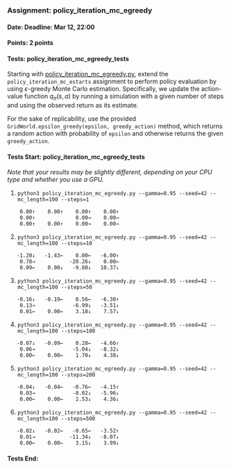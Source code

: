 ### Assignment: policy_iteration_mc_egreedy
#### Date: Deadline: Mar 12, 22:00
#### Points: 2 points
#### Tests: policy_iteration_mc_egreedy_tests

Starting with [policy_iteration_mc_egreedy.py](https://github.com/ufal/npfl139/tree/past-2324/labs/02/policy_iteration_mc_egreedy.py),
extend the `policy_iteration_mc_estarts` assignment to perform policy
evaluation by using $ε$-greedy Monte Carlo estimation. Specifically,
we update the action-value function $q_\pi(s, a)$ by running a
simulation with a given number of steps and using the observed return
as its estimate.

For the sake of replicability, use the provided
`GridWorld.epsilon_greedy(epsilon, greedy_action)` method, which returns
a random action with probability of `epsilon` and otherwise returns the
given `greedy_action`.

#### Tests Start: policy_iteration_mc_egreedy_tests
_Note that your results may be slightly different, depending on your CPU type and whether you use a GPU._

1. `python3 policy_iteration_mc_egreedy.py --gamma=0.95 --seed=42 --mc_length=100 --steps=1`
```
    0.00↑    0.00↑    0.00↑    0.00↑
    0.00↑             0.00→    0.00→
    0.00↑    0.00↑    0.00→    0.00→
```

2. `python3 policy_iteration_mc_egreedy.py --gamma=0.95 --seed=42 --mc_length=100 --steps=10`
```
   -1.20↓   -1.43←    0.00←   -6.00↑
    0.78→           -20.26↓    0.00←
    0.09←    0.00↓   -9.80↓   10.37↓
```

3. `python3 policy_iteration_mc_egreedy.py --gamma=0.95 --seed=42 --mc_length=100 --steps=50`
```
   -0.16↓   -0.19←    0.56←   -6.30↑
    0.13→            -6.99↓   -3.51↓
    0.01←    0.00←    3.18↓    7.57↓
```

4. `python3 policy_iteration_mc_egreedy.py --gamma=0.95 --seed=42 --mc_length=100 --steps=100`
```
   -0.07↓   -0.09←    0.28←   -4.66↑
    0.06→            -5.04↓   -8.32↓
    0.00←    0.00←    1.70↓    4.38↓
```

5. `python3 policy_iteration_mc_egreedy.py --gamma=0.95 --seed=42 --mc_length=100 --steps=200`
```
   -0.04↓   -0.04←   -0.76←   -4.15↑
    0.03→            -8.02↓   -5.96↓
    0.00←    0.00←    2.53↓    4.36↓
```

6. `python3 policy_iteration_mc_egreedy.py --gamma=0.95 --seed=42 --mc_length=100 --steps=500`
```
   -0.02↓   -0.02←   -0.65←   -3.52↑
    0.01→           -11.34↓   -8.07↓
    0.00←    0.00←    3.15↓    3.99↓
```
#### Tests End:
